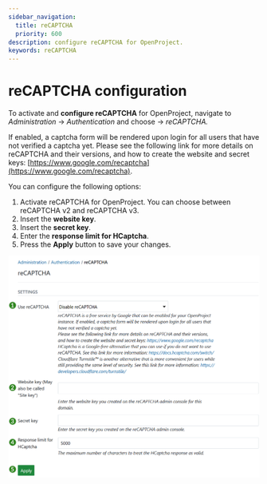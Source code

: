 ```yaml
---
sidebar_navigation:
  title: reCAPTCHA
  priority: 600
description: configure reCAPTCHA for OpenProject.
keywords: reCAPTCHA
---
```

# reCAPTCHA configuration

To activate and **configure reCAPTCHA** for OpenProject, navigate to *Administration* -> *Authentication* and choose -> *reCAPTCHA.*

 If enabled, a captcha form will be rendered upon login for all users that have not verified a captcha yet. Please see the following link for more details on reCAPTCHA and their versions, and how to create the website and secret keys: [https://www.google.com/recaptcha](https://www.google.com/recaptcha).

You can configure the following options:

1. Activate reCAPTCHA for OpenProject. You can choose between reCAPTCHA v2 and reCAPTCHA v3.
2. Insert the **website key**.
3. Insert the **secret key**.
4. Enter the **response limit for HCaptcha**. 
5. Press the **Apply** button to save your changes.

![reCAPTCHA authentication settings in OpenProject administration](openproject_system_admin_guide_recaptcha.png)
